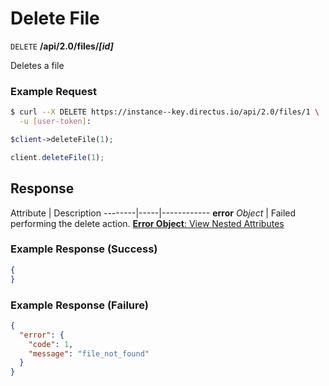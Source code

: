# Delete File

<span class="request">`DELETE` **/api/2.0/files/_[id]_**</span>

<span class="description">Deletes a file</span>

### Example Request

```bash
$ curl --X DELETE https://instance--key.directus.io/api/2.0/files/1 \
  -u [user-token]:
```

```php
$client->deleteFile(1);
```

```javascript
client.deleteFile(1);
```

## Response

<span class="attributes">Attribute</span> | Description
--------|-----|------------
<span class="custom">**error**</span> _Object_ | Failed performing the delete action. [**Error Object**: View Nested Attributes](/overview/objects-model.md#error-object)

### Example Response (Success)

```json
{
}
```

### Example Response (Failure)

```json
{
  "error": {
    "code": 1,
    "message": "file_not_found"
  }
}
```
